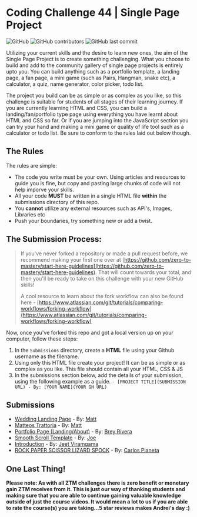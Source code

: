 
# Coding Challenge 44 | Single Page Project

![GitHub](https://img.shields.io/github/license/zero-to-mastery/coding_challenge-44?style=for-the-badge)
![GitHub contributors](https://img.shields.io/github/contributors/zero-to-mastery/coding_challenge-44?style=for-the-badge)
![GitHub last commit](https://img.shields.io/github/last-commit/zero-to-mastery/coding_challenge-44?style=for-the-badge)


Utilizing your current skills and the desire to learn new ones, the aim of the Single Page Project is to create something challenging. What you choose to build and add to the community gallery of single page projects is entirely upto you. You can build anything such as a portfolio template, a landing page, a fan page, a mini game (such as Pairs, Hangman, snake etc), a calculator, a quiz, name generator, color picker, todo list. 

The project you build can be as simple or as complex as you like, so this challenge is suitable for students of all stages of their learning journey. If you are currently learning HTML and CSS, you can build a landing/fan/portfolio type page using everything you have learnt about HTML and CSS so far. Or if you are jumping into the JavaScript section you can try your hand and making a mini game or quality of life tool such as a calculator or todo list. Be sure to conform to the rules laid out below though. 


## The Rules
The rules are simple:
- The code you write must be your own. Using articles and resources to guide you is fine, but copy and pasting large chunks of code will not help imporve your skills.
- All your code **MUST** be written in a single HTML file **within** the submissions directory of this repo.
- You **cannot** utilize any external resources such as API's, Images, Libraries etc
- Push your boundaries, try something new or add a twist.

## The Submission Process:
> If you've never forked a repository or made a pull request before, we recommend making your first one over at [https://github.com/zero-to-mastery/start-here-guidelines](https://github.com/zero-to-mastery/start-here-guidelines). That will count towards your total, and then you'll be ready to take on this challenge with your new GitHub skills!
> 
> A cool resource to learn about the fork workflow can also be found here - [https://www.atlassian.com/git/tutorials/comparing-workflows/forking-workflow](https://www.atlassian.com/git/tutorials/comparing-workflows/forking-workflow)

Now, once you've forked this repo and got a local version up on your computer, follow these steps:

1. In the `Submissions` directory, create a **HTML** file using your Github username as the filename.
2. Using only this HTML file create your project! It can be as simple or as complex as you like. This file should contain all your HTML, CSS & JS
3. In the submissions section below, add the details of your submission, using the following example as a guide.
    `- [PROJECT TITLE](SUBMISSION URL) - By: [YOUR NAME](YOUR GH URL)`

## Submissions

- [Wedding Landing Page](/submissions/mattcsmith.html) - By: [Matt](https://github.com/mattcsmith)
- [Matteos Trattoria](/submissions/matthewvanpelt.html) - By: [Matt](https://github.com/mattvp21)
- [Portfolio Page (Landing/About)](/submission/breyrivera2021.html) - By: [Brey Rivera](https://github.com/BreyRivera2021)
- [Smooth Scroll Template](/submissions/joesayat.html) - By: [Joe](https://github.com/joesayat)
- [Introduction](/submissions/matthewvanpelt.html) - By: [Jeet Viramgama](https://github.com/jv18creator)
- [ROCK PAPER SCISSOR LIZARD SPOCK](/submissions/pianeta051.html) - By: [Carlos Pianeta](https://github.com/pianeta051)


## One Last Thing!

**Please note: As with all ZTM challenges there is zero benefit or monetary gain ZTM receives from it. This is just our way of thanking students and making sure that you are able to continue gaining valuable knowledge outside of just the course videos. It would mean a lot to us if you are able to rate the course(s) you are taking...5 star reviews makes Andrei's day :)**

